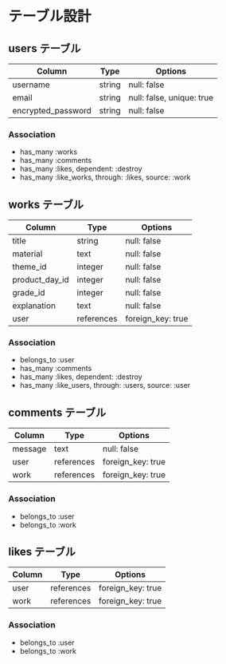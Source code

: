 # テーブル設計

## users テーブル
| Column             | Type   | Options                   |
| ------------------ | ------ | ------------------------- |
| username           | string | null: false               |
| email              | string | null: false, unique: true |
| encrypted_password | string | null: false               |

### Association

- has_many :works
- has_many :comments
- has_many :likes, dependent: :destroy
- has_many :like_works, through: :likes, source: :work

## works テーブル
| Column             | Type       | Options           |
| ------------------ | ---------- | ----------------- |
| title              | string     | null: false       |
| material           | text       | null: false       |
| theme_id           | integer    | null: false       |
| product_day_id     | integer    | null: false       |
| grade_id           | integer    | null: false       |
| explanation        | text       | null: false       |
| user               | references | foreign_key: true |

### Association

- belongs_to :user
- has_many :comments
- has_many :likes, dependent: :destroy
- has_many :like_users, through: :users, source: :user

## comments テーブル

| Column  | Type       | Options           |
| ------- | ---------- | ----------------- |
| message | text       | null: false       |
| user    | references | foreign_key: true |
| work    | references | foreign_key: true |

### Association

- belongs_to :user
- belongs_to :work

## likes テーブル

| Column | Type       | Options           |
| ------ | ---------- | ----------------- |
| user   | references | foreign_key: true |
| work   | references | foreign_key: true |

### Association

- belongs_to :user
- belongs_to :work